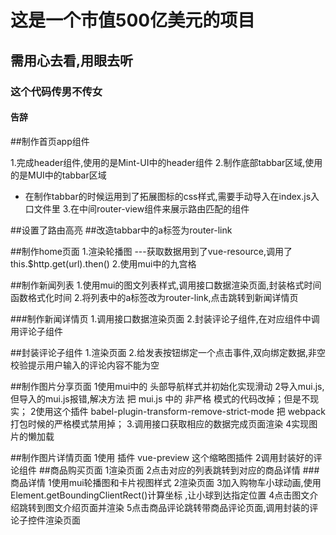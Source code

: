 ﻿# 这是一个市值500亿美元的项目

## 需用心去看,用眼去听

### 这个代码传男不传女

#### 告辞

##制作首页app组件

1.完成header组件,使用的是Mint-UI中的header组件
2.制作底部tabbar区域,使用的是MUI中的tabbar区域
+ 在制作tabbar的时候运用到了拓展图标的css样式,需要手动导入在index.js入口文件里
3.在中间router-view组件来展示路由匹配的组件

##设置了路由高亮
##改造tabbar中的a标签为router-link

##制作home页面
1.渲染轮播图 ---获取数据用到了vue-resource,调用了 this.$http.get(url).then()
2.使用mui中的九宫格


##制作新闻列表
1.使用mui的图文列表样式,调用接口数据渲染页面,封装格式时间函数格式化时间
2.将列表中的a标签改为router-link,点击跳转到新闻详情页

###制作新闻详情页
1.调用接口数据渲染页面
2.封装评论子组件,在对应组件中调用评论子组件

##封装评论子组件
1.渲染页面
2.给发表按钮绑定一个点击事件,双向绑定数据,非空校验提示用户输入的评论内容不能为空

##制作图片分享页面
1使用mui中的 头部导航样式并初始化实现滑动
2导入mui.js,但导入的mui.js报错,解决方法 把 mui.js 中的 非严格 模式的代码改掉；但是不现实； 2使用这个插件 babel-plugin-transform-remove-strict-mode 把 webpack 打包时候的严格模式禁用掉；
3.调用接口获取相应的数据完成页面渲染
4实现图片的懒加载

##制作图片详情页面
1使用 插件 vue-preview 这个缩略图插件
2调用封装好的评论组件
##商品购买页面
1渲染页面
2点击对应的列表跳转到对应的商品详情
###商品详情
1使用mui轮播图和卡片视图样式
2渲染页面
3加入购物车小球动画,使用  Element.getBoundingClientRect()计算坐标 ,让小球到达指定位置
4点击图文介绍跳转到图文介绍页面并渲染
5点击商品评论跳转带商品评论页面,调用封装的评论子控件渲染页面